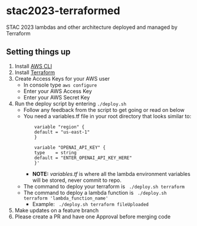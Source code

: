 # stac2023-terraformed
STAC 2023 lambdas and other architecture deployed and managed by Terraform

## Setting things up

1. Install [AWS CLI](https://docs.aws.amazon.com/cli/latest/userguide/getting-started-install.html)
2. Install [Terraform](https://developer.hashicorp.com/terraform/downloads)
3. Create Access Keys for your AWS user
    - In console type `aws configure`
    - Enter your AWS Access Key
    - Enter your AWS Secret Key
4. Run the deploy script by entering `./deploy.sh`
    - Follow any feedback from the script to get going or read on below
    - You need a variables.tf file in your root directory that looks similar to:
        ```
            variable "region" {
            default = "us-east-1"
            }

            variable "OPENAI_API_KEY" {
            type    = string
            default = "ENTER_OPENAI_API_KEY_HERE"
            }'
        ```
        - **NOTE:** *variables.tf* is where all the lambda environment variables will be stored, never commit to repo.
    - The command to deploy your terraform is
        ` ./deploy.sh terraform`
    - The command to deploy a lambda function is
        ` ./deploy.sh terraform 'lambda_function_name'`
        - Example: ` ./deploy.sh terraform fileUploaded`
5. Make updates on a feature branch
6. Please create a PR and have one Approval before merging code